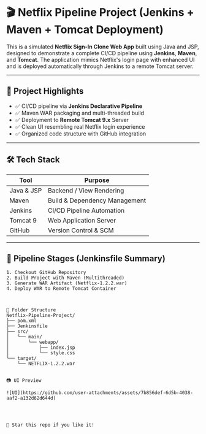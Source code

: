 # 🎬 Netflix Pipeline Project (Jenkins + Maven + Tomcat Deployment)

This is a simulated **Netflix Sign-In Clone Web App** built using Java and JSP, designed to demonstrate a complete CI/CD pipeline using **Jenkins**, **Maven**, and **Tomcat**. The application mimics Netflix's login page with enhanced UI and is deployed automatically through Jenkins to a remote Tomcat server.

---

## 🚀 Project Highlights

- ✅ CI/CD pipeline via **Jenkins Declarative Pipeline**
- ✅ Maven WAR packaging and multi-threaded build
- ✅ Deployment to **Remote Tomcat 9.x** Server
- ✅ Clean UI resembling real Netflix login experience
- ✅ Organized code structure with GitHub integration

---

## 🛠️ Tech Stack

| Tool         | Purpose                          |
|--------------|----------------------------------|
| Java & JSP   | Backend / View Rendering         |
| Maven        | Build & Dependency Management    |
| Jenkins      | CI/CD Pipeline Automation        |
| Tomcat 9     | Web Application Server           |
| GitHub       | Version Control & SCM            |

---

## 🧩 Pipeline Stages (Jenkinsfile Summary)

```
1. Checkout GitHub Repository
2. Build Project with Maven (Multithreaded)
3. Generate WAR Artifact (Netflix-1.2.2.war)
4. Deploy WAR to Remote Tomcat Container



📂 Folder Structure
Netflix-Pipeline-Project/
├── pom.xml
├── Jenkinsfile
├── src/
│   └── main/
│       └── webapp/
│           ├── index.jsp
│           └── style.css
└── target/
    └── NETFLIX-1.2.2.war


📷 UI Preview
  
![UI](https://github.com/user-attachments/assets/7b856def-6d5b-4038-aaf2-a132d62d644d)




🌟 Star this repo if you like it!
